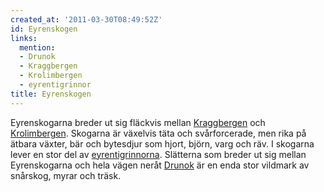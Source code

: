 ```yaml
---
created_at: '2011-03-30T08:49:52Z'
id: Eyrenskogen
links:
  mention:
  - Drunok
  - Kraggbergen
  - Krolimbergen
  - eyrentigrinnor
title: Eyrenskogen
---
```


Eyrenskogarna breder ut sig fläckvis mellan [Kraggbergen] och [Krolimbergen]. Skogarna är växelvis
täta och svårforcerade, men rika på ätbara växter, bär och bytesdjur som hjort, björn, varg och räv.
I skogarna lever en stor del av [eyrentigrinnorna]. Slätterna som breder ut sig mellan Eyrenskogarna
och hela vägen neråt [Drunok] är en enda stor vildmark av snårskog, myrar och träsk.

  [Kraggbergen]: Kraggbergen
  [Krolimbergen]: Krolimbergen
  [eyrentigrinnorna]: eyrentigrinnor
  [Drunok]: Drunok